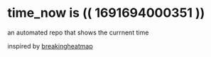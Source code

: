 # time_now is (( 1691694000351 ))

an automated repo that shows the currnent time

inspired by [breakingheatmap](https://github.com/breakingheatmap/breakingheatmap)